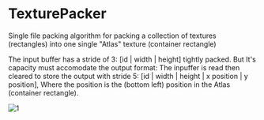 # TexturePacker

Single file packing algorithm for packing a collection of textures (rectangles) into one single "Atlas" texture (container rectangle)

The input buffer has a stride of 3: [id | width | height] tightly packed. But It's capacity must accomodate the output format:
The inpuffer is read then cleared to store the output with stride 5: [id | width | height | x position | y position],
Where the position is the (bottom left) position in the Atlas (container rectangle).

![1](https://github.com/heathensoft/TexturePacker/blob/packer.gif?raw=true)

